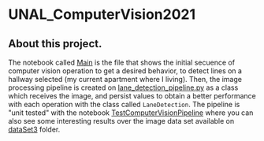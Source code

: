 # UNAL_ComputerVision2021

## About this project.
The notebook called [Main](./Main.ipynb) is the file that shows the initial secuence of computer vision operation to get a desired behavior, to detect lines on a hallway selected (my current apartment where I living). Then, the image processing pipeline is created on [lane_detection_pipeline.py](./lane_detection_pipeline.py) as a class which receives the image, and persist values to obtain a better performance with each operation with the class called `LaneDetection`. The pipeline is "unit tested" with the notebook [TestComputerVisionPipeline](./TestComputerVisionPipeline.ipynb) where you can also see some interesting results over the image data set available on [dataSet3](./dataSet3) folder.